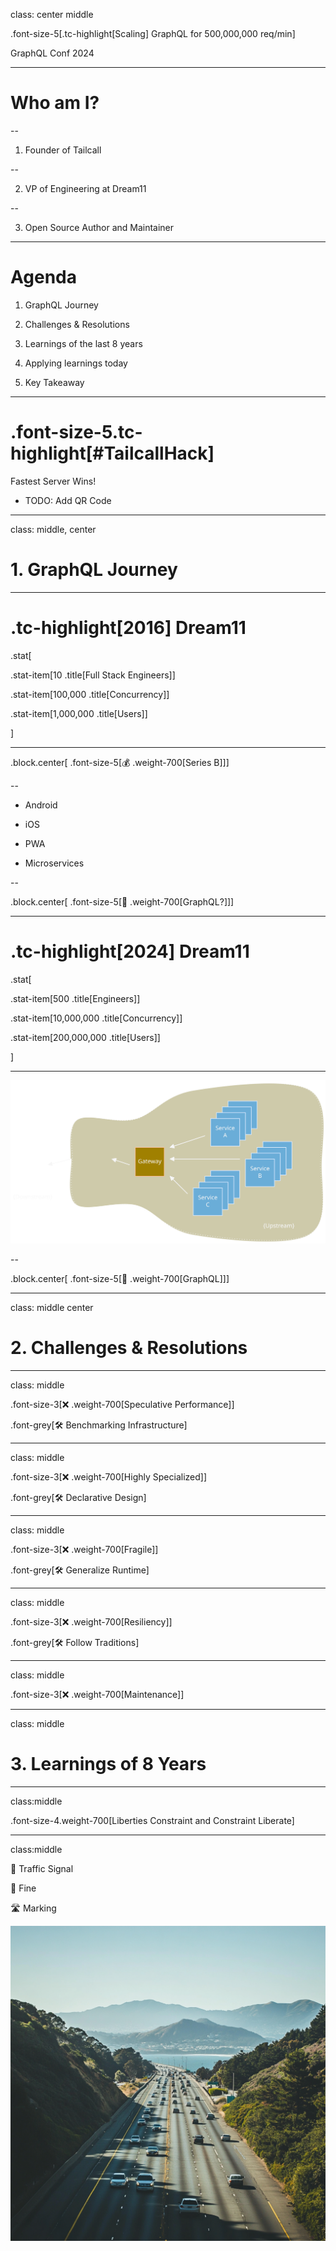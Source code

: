 class: center middle

.font-size-5[.tc-highlight[Scaling] GraphQL for 500,000,000 req/min]

GraphQL Conf 2024

---

# Who am I?

--

1. Founder of Tailcall

--

2. VP of Engineering at Dream11

--

3. Open Source Author and Maintainer

---

# Agenda

1. GraphQL Journey

2. Challenges & Resolutions

3. Learnings of the last 8 years

4. Applying learnings today

5. Key Takeaway

---

# .font-size-5.tc-highlight[\#TailcallHack]

Fastest Server Wins!

- TODO: Add QR Code

---

class: middle, center

# 1. GraphQL Journey

---

# .tc-highlight[2016] Dream11

.stat[

.stat-item[10 .title[Full Stack Engineers]]

.stat-item[100,000 .title[Concurrency]]

.stat-item[1,000,000 .title[Users]]

]

---

.block.center[ .font-size-5[💰 .weight-700[Series B]]]

--

- Android

- iOS

- PWA

- Microservices

--

.block.center[ .font-size-5[🧐 .weight-700[GraphQL?]]]

---

# .tc-highlight[2024] Dream11

.stat[

.stat-item[500 .title[Engineers]]

.stat-item[10,000,000 .title[Concurrency]]

.stat-item[200,000,000 .title[Users]]

]

---

![Architecture](./img/architecture.svg)

--

.block.center[ .font-size-5[🙌 .weight-700[GraphQL]]]

---

class: middle center

# 2. Challenges & Resolutions

---

class: middle

.font-size-3[❌ .weight-700[Speculative Performance]]

.font-grey[🛠️ Benchmarking Infrastructure]

---

class: middle

.font-size-3[❌ .weight-700[Highly Specialized]]

.font-grey[🛠️ Declarative Design]

---

class: middle

.font-size-3[❌ .weight-700[Fragile]]

.font-grey[🛠️ Generalize Runtime]

---

class: middle

.font-size-3[❌ .weight-700[Resiliency]]

.font-grey[🛠️ Follow Traditions]

---

class: middle

.font-size-3[❌ .weight-700[Maintenance]]

---

class: middle

# 3. Learnings of 8 Years

---

class:middle

.font-size-4.weight-700[Liberties Constraint and Constraint Liberate]

---

class:middle

🚦 Traffic Signal

👮 Fine

🛣 Marking

![Traffic Signal](./img/rush-hour.png)
